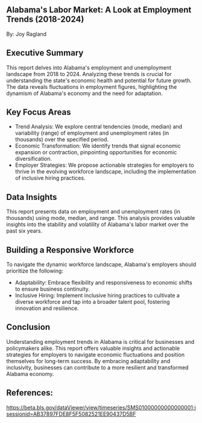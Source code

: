 ## Alabama's Labor Market: A Look at Employment Trends (2018-2024)

By: Joy Ragland

## Executive Summary

This report delves into Alabama's employment and unemployment landscape from 2018 to 2024. Analyzing these trends is crucial for understanding the state's economic health and potential for future growth. The data reveals fluctuations in employment figures, highlighting the dynamism of Alabama's economy and the need for adaptation.

## Key Focus Areas

- Trend Analysis: We explore central tendencies (mode, median) and variability (range) of employment and unemployment rates (in thousands) over the specified period.
- Economic Transformation: We identify trends that signal economic expansion or contraction, pinpointing opportunities for economic diversification.
- Employer Strategies: We propose actionable strategies for employers to thrive in the evolving workforce landscape, including the implementation of inclusive hiring practices.

## Data Insights

This report presents data on employment and unemployment rates (in thousands) using mode, median, and range. This analysis provides valuable insights into the stability and volatility of Alabama's labor market over the past six years.

## Building a Responsive Workforce

To navigate the dynamic workforce landscape, Alabama's employers should prioritize the following:

- Adaptability: Embrace flexibility and responsiveness to economic shifts to ensure business continuity.
- Inclusive Hiring: Implement inclusive hiring practices to cultivate a diverse workforce and tap into a broader talent pool, fostering innovation and resilience.

## Conclusion

Understanding employment trends in Alabama is critical for businesses and policymakers alike. This report offers valuable insights and actionable strategies for employers to navigate economic fluctuations and position themselves for long-term success. By embracing adaptability and inclusivity, businesses can contribute to a more resilient and transformed Alabama economy.

## References: 

https://beta.bls.gov/dataViewer/view/timeseries/SMS01000000000000001;jsessionid=AB37897FDE8F5F5082521EE90437D5BF

